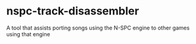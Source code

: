 # nspc-track-disassembler
 A tool that assists porting songs using the N-SPC engine to other games using that engine
